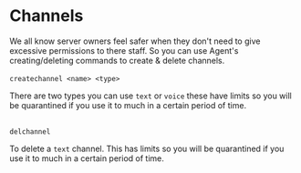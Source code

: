 # Channels

We all know server owners feel safer when they don't need to give excessive permissions to there staff. So you can use Agent's creating/deleting commands to create & delete channels.\
\
`createchannel <name> <type>`

There are two types you can use `text` or `voice` these have limits so you will be quarantined if you use it to much in a certain period of time.

\
`delchannel`

To delete a `text` channel. This has limits so you will be quarantined if you use it to much in a certain period of time.
